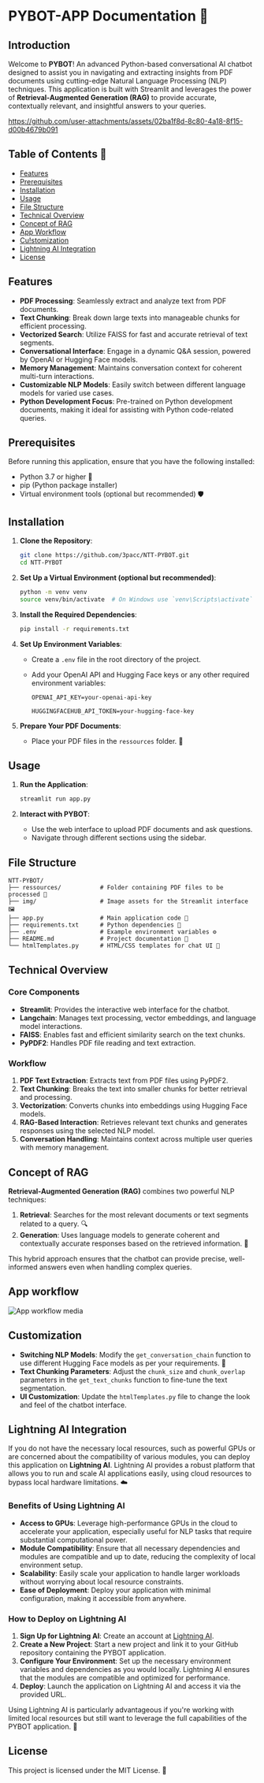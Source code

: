 # PYBOT-APP Documentation 🤖

## Introduction

Welcome to **PYBOT**!  An advanced Python-based conversational AI chatbot designed to assist you in navigating and extracting insights from PDF documents using cutting-edge Natural Language Processing (NLP) techniques. This application is built with Streamlit and leverages the power of **Retrieval-Augmented Generation (RAG)** to provide accurate, contextually relevant, and insightful answers to your queries.

https://github.com/user-attachments/assets/02ba1f8d-8c80-4a18-8f15-d00b4679b091


## Table of Contents 📑

- [Features](#features)
- [Prerequisites](#prerequisites)
- [Installation](#installation)
- [Usage](#usage)
- [File Structure](#file-structure)
- [Technical Overview](#technical-overview)
- [Concept of RAG](#concept-of-rag)
- [App Workflow](#workflow)
- [Cu!stomization](#customization)
- [Lightning AI Integration](#lightning-ai-integration)
- [License](#license)

## Features

- **PDF Processing**: Seamlessly extract and analyze text from PDF documents. 
- **Text Chunking**: Break down large texts into manageable chunks for efficient processing. 
- **Vectorized Search**: Utilize FAISS for fast and accurate retrieval of text segments. 
- **Conversational Interface**: Engage in a dynamic Q&A session, powered by OpenAI or Hugging Face models. 
- **Memory Management**: Maintains conversation context for coherent multi-turn interactions. 
- **Customizable NLP Models**: Easily switch between different language models for varied use cases. 
- **Python Development Focus**: Pre-trained on Python development documents, making it ideal for assisting with Python code-related queries. 

## Prerequisites

Before running this application, ensure that you have the following installed:

- Python 3.7 or higher 🐍
- pip (Python package installer) 
- Virtual environment tools (optional but recommended) 🛡

## Installation

1. **Clone the Repository**:
   ```bash
   git clone https://github.com/3pacc/NTT-PYBOT.git
   cd NTT-PYBOT
   ```

2. **Set Up a Virtual Environment (optional but recommended)**:
   ```bash
   python -m venv venv
   source venv/bin/activate  # On Windows use `venv\Scripts\activate`
   ```

3. **Install the Required Dependencies**:
   ```bash
   pip install -r requirements.txt
   ```

4. **Set Up Environment Variables**:
   - Create a `.env` file in the root directory of the project.
   - Add your OpenAI API and Hugging Face keys or any other required environment variables:

     ```
     OPENAI_API_KEY=your-openai-api-key
     ```
     ```
     HUGGINGFACEHUB_API_TOKEN=your-hugging-face-key
     ```

5. **Prepare Your PDF Documents**:
   - Place your PDF files in the `ressources` folder. 📂

## Usage

1. **Run the Application**:
   ```bash
   streamlit run app.py
   ```

2. **Interact with PYBOT**:
   - Use the web interface to upload PDF documents and ask questions. 
   - Navigate through different sections using the sidebar. 

## File Structure

```plaintext
NTT-PYBOT/
├── ressources/           # Folder containing PDF files to be processed 📂
├── img/                  # Image assets for the Streamlit interface 🖼️
├── app.py                # Main application code 📜
├── requirements.txt      # Python dependencies 📝
├── .env                  # Example environment variables ⚙️
├── README.md             # Project documentation 📄
└── htmlTemplates.py      # HTML/CSS templates for chat UI 🎨
```

## Technical Overview 

### Core Components

- **Streamlit**: Provides the interactive web interface for the chatbot. 
- **Langchain**: Manages text processing, vector embeddings, and language model interactions.
- **FAISS**: Enables fast and efficient similarity search on the text chunks. 
- **PyPDF2**: Handles PDF file reading and text extraction. 

### Workflow

1. **PDF Text Extraction**: Extracts text from PDF files using PyPDF2. 
2. **Text Chunking**: Breaks the text into smaller chunks for better retrieval and processing. 
3. **Vectorization**: Converts chunks into embeddings using Hugging Face models. 
4. **RAG-Based Interaction**: Retrieves relevant text chunks and generates responses using the selected NLP model. 
5. **Conversation Handling**: Maintains context across multiple user queries with memory management. 

## Concept of RAG

**Retrieval-Augmented Generation (RAG)** combines two powerful NLP techniques:

1. **Retrieval**: Searches for the most relevant documents or text segments related to a query. 🔍
2. **Generation**: Uses language models to generate coherent and contextually accurate responses based on the retrieved information. 📝

This hybrid approach ensures that the chatbot can provide precise, well-informed answers even when handling complex queries. 

## App workflow

![App workflow media](NTT-PYBOT-APP/ressources/img/APP-Workflow.Png)

## Customization

- **Switching NLP Models**: Modify the `get_conversation_chain` function to use different Hugging Face models as per your requirements. 🔄
- **Text Chunking Parameters**: Adjust the `chunk_size` and `chunk_overlap` parameters in the `get_text_chunks` function to fine-tune the text segmentation. 
- **UI Customization**: Update the `htmlTemplates.py` file to change the look and feel of the chatbot interface. 

## Lightning AI Integration

If you do not have the necessary local resources, such as powerful GPUs or are concerned about the compatibility of various modules, you can deploy this application on **Lightning AI**. Lightning AI provides a robust platform that allows you to run and scale AI applications easily, using cloud resources to bypass local hardware limitations. ☁️

### Benefits of Using Lightning AI

- **Access to GPUs**: Leverage high-performance GPUs in the cloud to accelerate your application, especially useful for NLP tasks that require substantial computational power. 
- **Module Compatibility**: Ensure that all necessary dependencies and modules are compatible and up to date, reducing the complexity of local environment setup. 
- **Scalability**: Easily scale your application to handle larger workloads without worrying about local resource constraints. 
- **Ease of Deployment**: Deploy your application with minimal configuration, making it accessible from anywhere. 

### How to Deploy on Lightning AI

1. **Sign Up for Lightning AI**: Create an account at [Lightning AI](https://lightning.ai/). 
2. **Create a New Project**: Start a new project and link it to your GitHub repository containing the PYBOT application. 
3. **Configure Your Environment**: Set up the necessary environment variables and dependencies as you would locally. Lightning AI ensures that the modules are compatible and optimized for performance. 
4. **Deploy**: Launch the application on Lightning AI and access it via the provided URL. 

Using Lightning AI is particularly advantageous if you're working with limited local resources but still want to leverage the full capabilities of the PYBOT application. 💪

## License

This project is licensed under the MIT License. 📄
